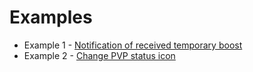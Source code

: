 # Examples

- Example 1 - [Notification of received temporary boost](001)
- Example 2 - [Change PVP status icon](002)
